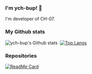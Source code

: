 ### I'm ych-bup! 👋
I'm developer of CH-07.

### My Github stats
![ych-bup's Github stats](https://github-readme-stats.vercel.app/api?username=ych-bup&show_icons=true&theme=tokyonight)&nbsp;
[![Top Langs](https://github-readme-stats.vercel.app/api/top-langs/?username=ych-bup&theme=tokyonight)](https://github.com/anuraghazra/github-readme-stats)
### Repositories
[![ReadMe Card](https://github-readme-stats.vercel.app/api/pin/?username=ych-bup&repo=CH-07&theme=tokyonight)](https://github.com/ych-bup/CH-07)&nbsp;
